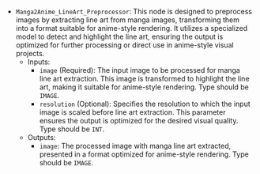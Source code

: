 - `Manga2Anime_LineArt_Preprocessor`: This node is designed to preprocess images by extracting line art from manga images, transforming them into a format suitable for anime-style rendering. It utilizes a specialized model to detect and highlight the line art, ensuring the output is optimized for further processing or direct use in anime-style visual projects.
    - Inputs:
        - `image` (Required): The input image to be processed for manga line art extraction. This image is transformed to highlight the line art, making it suitable for anime-style rendering. Type should be `IMAGE`.
        - `resolution` (Optional): Specifies the resolution to which the input image is scaled before line art extraction. This parameter ensures the output is optimized for the desired visual quality. Type should be `INT`.
    - Outputs:
        - `image`: The processed image with manga line art extracted, presented in a format optimized for anime-style rendering. Type should be `IMAGE`.
